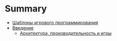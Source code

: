 # Summary

* [Шаблоны игрового программирования](README.md)
* [Введение](predislovie.md)
  * [Архитектура, производительность и игры](predislovie/arhitektura-proizvoditelnost-i-igri.md)

